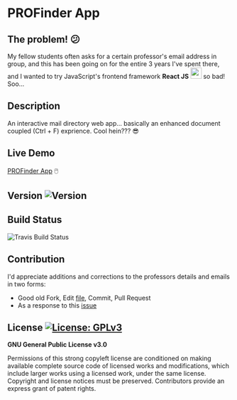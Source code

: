 # PROFinder App
## The problem! :confused:
My fellow students often asks for a certain professor's email address in group, and this has been going on for the entire 3 years I've spent there, and I wanted to try JavaScript's frontend framework __React JS__
<img src="" width="25"> so bad! Soo...

## Description
An interactive mail directory web app... basically an enhanced document coupled (Ctrl + F) exprience. Cool hein??? :sunglasses:

## Live Demo
[PROFinder App](https://noisy96.github.io/PROFinder/) :computer_mouse:

## Version ![Version](https://img.shields.io/github/package-json/v/noisy96/PROFinder)

## Build Status 
![Travis Build Status](https://travis-ci.com/Noisy96/PROFinder.svg?branch=master)

## Contribution
I'd appreciate additions and corrections to the professors details and emails in two forms:
* Good old Fork, Edit [file](https://github.com/Noisy96/PROFinder/blob/master/src/data/profilesData.json), Commit, Pull Request
* As a response to this [issue](https://github.com/Noisy96/PROFinder/issues/1)

## License [![License: GPLv3](https://img.shields.io/badge/License-GPLv3-blue.svg)](https://www.gnu.org/licenses/gpl-3.0)
__GNU General Public License v3.0__

Permissions of this strong copyleft license are conditioned on making available complete source code of licensed works and modifications, which include larger works using a licensed work, under the same license. Copyright and license notices must be preserved. Contributors provide an express grant of patent rights.